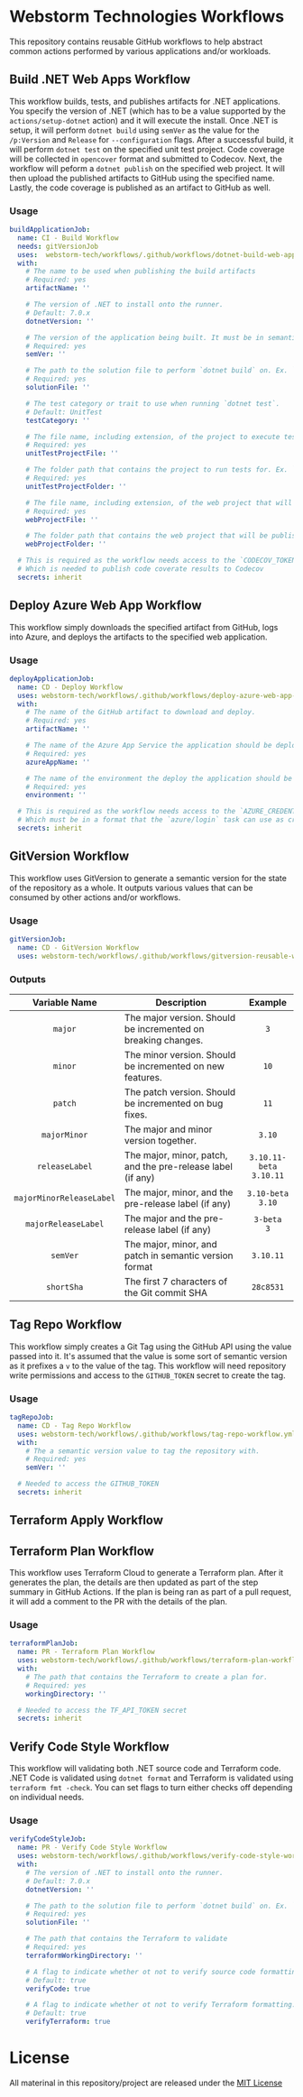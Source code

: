 # Webstorm Technologies Workflows
This repository contains reusable GitHub workflows to help abstract common actions performed by various applications and/or workloads.

## Build .NET Web Apps Workflow
This workflow builds, tests, and publishes artifacts for .NET applications.
You specify the version of .NET (which has to be a value supported by the `actions/setup-dotnet` action) and it will execute the install.
Once .NET is setup, it will perform `dotnet build` using `semVer` as the value for the `/p:Version` and `Release` for `--configuration` flags.
After a successful build, it will perform `dotnet test` on the specified unit test project.
Code coverage will be collected in `opencover` format and submitted to Codecov.
Next, the workflow will peform a `dotnet publish` on the specified web project.
It will then upload the published artifacts to GitHub using the specified name.
Lastly, the code coverage is published as an artifact to GitHub as well.

### Usage
```yaml
buildApplicationJob:
  name: CI - Build Workflow
  needs: gitVersionJob
  uses:  webstorm-tech/workflows/.github/workflows/dotnet-build-web-apps-workflow.yml.yml@v1
  with:
    # The name to be used when publishing the build artifacts
    # Required: yes
    artifactName: ''

    # The version of .NET to install onto the runner.
    # Default: 7.0.x
    dotnetVersion: ''

    # The version of the application being built. It must be in semantic versioning format
    # Required: yes
    semVer: ''

    # The path to the solution file to perform `dotnet build` on. Ex. `./src/MySolution.sln`
    # Required: yes
    solutionFile: ''

    # The test category or trait to use when running `dotnet test`.
    # Default: UnitTest
    testCategory: ''

    # The file name, including extension, of the project to execute tests for. Ex. `MyWebProject.Tests.proj`
    # Required: yes
    unitTestProjectFile: ''

    # The folder path that contains the project to run tests for. Ex. `./src/MyWebProject.Tests`
    # Required: yes
    unitTestProjectFolder: ''

    # The file name, including extension, of the web project that will be published. Ex. `MyWebProject.proj`
    # Required: yes
    webProjectFile: ''

    # The folder path that contains the web project that will be published. Ex. `./src/MyWebProject`
    webProjectFolder: ''

  # This is required as the workflow needs access to the `CODECOV_TOKEN` secret
  # Which is needed to publish code coverate results to Codecov
  secrets: inherit
```

## Deploy Azure Web App Workflow
This workflow simply downloads the specified artifact from GitHub, logs into Azure, and deploys the artifacts to the specified web application.

### Usage
```yaml
deployApplicationJob:
  name: CD - Deploy Workflow
  uses: webstorm-tech/workflows/.github/workflows/deploy-azure-web-app-workflow.yml@v1
  with:
    # The name of the GitHub artifact to download and deploy.
    # Required: yes
    artifactName: ''

    # The name of the Azure App Service the application should be deployed to.
    # Required: yes
    azureAppName: ''

    # The name of the environment the deploy the application should be deployed to.
    # Required: yes
    environment: ''

  # This is required as the workflow needs access to the `AZURE_CREDENTIALS` secret
  # Which must be in a format that the `azure/login` task can use as credentials
  secrets: inherit
```

## GitVersion Workflow
This workflow uses GitVersion to generate a semantic version for the state of the repository as a whole.
It outputs various values that can be consumed by other actions and/or workflows.

### Usage
```yaml
gitVersionJob:
  name: CD - GitVersion Workflow
  uses: webstorm-tech/workflows/.github/workflows/gitversion-reusable-workflow.yml@v1
```

### Outputs
| Variable Name          | Description                                                 | Example                   |
|:----------------------:|-------------------------------------------------------------|:-------------------------:|
|`major`                 |The major version. Should be incremented on breaking changes.|`3`                        |
|`minor`                 |The minor version. Should be incremented on new features.    |`10`                       |
|`patch`                 |The patch version. Should be incremented on bug fixes.       |`11`                       |
|`majorMinor`            |The major and minor version together.                        |`3.10`                     |
|`releaseLabel`          |The major, minor, patch, and the pre-release label (if any)  |`3.10.11-beta`<br>`3.10.11`|
|`majorMinorReleaseLabel`|The major, minor, and the pre-release label (if any)         |`3.10-beta`<br>`3.10`      |
|`majorReleaseLabel`     |The major and the pre-release label (if any)                 |`3-beta`<br>`3`            |
|`semVer`                |The major, minor, and patch in semantic version format       |`3.10.11`                  |
|`shortSha`              |The first 7 characters of the Git commit SHA                 |`28c8531`                  |

## Tag Repo Workflow
This workflow simply creates a Git Tag using the GitHub API using the value passed into it.
It's assumed that the value is some sort of semantic version as it prefixes a `v` to the value of the tag.
This workflow will need repository write permissions and access to the `GITHUB_TOKEN` secret to create the tag.

### Usage
```yaml
tagRepoJob:
  name: CD - Tag Repo Workflow
  uses: webstorm-tech/workflows/.github/workflows/tag-repo-workflow.yml@v1
  with:
    # The a semantic version value to tag the repository with.
    # Required: yes
    semVer: ''

  # Needed to access the GITHUB_TOKEN
  secrets: inherit
```

## Terraform Apply Workflow

## Terraform Plan Workflow
This workflow uses Terraform Cloud to generate a Terraform plan.
After it generates the plan, the details are then updated as part of the step summary in GitHub Actions.
If the plan is being ran as part of a pull request, it will add a comment to the PR with the details of the plan.

### Usage
```yaml
terraformPlanJob:
  name: PR - Terraform Plan Workflow
  uses: webstorm-tech/workflows/.github/workflows/terraform-plan-workflow.yml@v1
  with:
    # The path that contains the Terraform to create a plan for.
    # Required: yes
    workingDirectory: ''

  # Needed to access the TF_API_TOKEN secret
  secrets: inherit
```

## Verify Code Style Workflow
This workflow will validating both .NET source code and Terraform code.
.NET Code is validated using `dotnet format` and Terraform is validated using `terraform fmt -check`.
You can set flags to turn either checks off depending on individual needs.

### Usage
```yaml
verifyCodeStyleJob:
  name: PR - Verify Code Style Workflow
  uses: webstorm-tech/workflows/.github/workflows/verify-code-style-workflow.yml@v1
  with:
    # The version of .NET to install onto the runner.
    # Default: 7.0.x
    dotnetVersion: ''

    # The path to the solution file to perform `dotnet build` on. Ex. `./src/MySolution.sln`
    # Required: yes
    solutionFile: ''

    # The path that contains the Terraform to validate
    # Required: yes
    terraformWorkingDirectory: ''

    # A flag to indicate whether ot not to verify source code formatting.
    # Default: true
    verifyCode: true

    # A flag to indicate whether ot not to verify Terraform formatting.
    # Default: true
    verifyTerraform: true
```

# License

All materinal in this repository/project are released under the [MIT License](LICENSE)